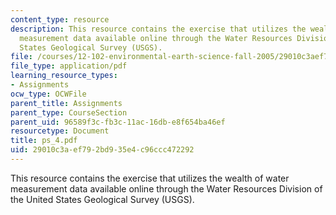 ```yaml
---
content_type: resource
description: This resource contains the exercise that utilizes the wealth of water
  measurement data available online through the Water Resources Division of the United
  States Geological Survey (USGS).
file: /courses/12-102-environmental-earth-science-fall-2005/29010c3aef792bd935e4c96ccc472292_ps_4.pdf
file_type: application/pdf
learning_resource_types:
- Assignments
ocw_type: OCWFile
parent_title: Assignments
parent_type: CourseSection
parent_uid: 96589f3c-fb3c-11ac-16db-e8f654ba46ef
resourcetype: Document
title: ps_4.pdf
uid: 29010c3a-ef79-2bd9-35e4-c96ccc472292
---
```

This resource contains the exercise that utilizes the wealth of water measurement data available online through the Water Resources Division of the United States Geological Survey (USGS).

